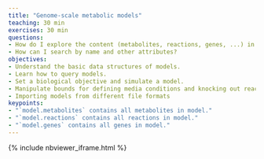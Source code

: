 ```yaml
---
title: "Genome-scale metabolic models"
teaching: 30 min
exercises: 30 min
questions:
- How do I explore the content (metabolites, reactions, genes, ...) in a model?
- How can I search by name and other attributes?
objectives:
- Understand the basic data structures of models.
- Learn how to query models.
- Set a biological objective and simulate a model.
- Manipulate bounds for defining media conditions and knocking out reactions
- Importing models from different file formats
keypoints:
- "`model.metabolites` contains all metabolites in model."
- "`model.reactions` contains all reactions in model."
- "`model.genes` contains all genes in model."
---
```


{% include nbviewer_iframe.html %}
